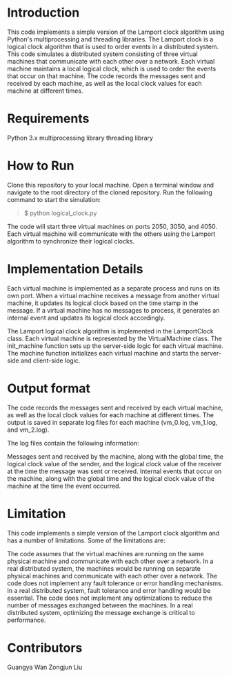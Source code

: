 # Introduction

This code implements a simple version of the Lamport clock algorithm using Python's multiprocessing and threading libraries. The Lamport clock is a logical clock algorithm that is used to order events in a distributed system. This code simulates a distributed system consisting of three virtual machines that communicate with each other over a network. Each virtual machine maintains a local logical clock, which is used to order the events that occur on that machine. The code records the messages sent and received by each machine, as well as the local clock values for each machine at different times.

# Requirements

Python 3.x
multiprocessing library
threading library


# How to Run

Clone this repository to your local machine.
Open a terminal window and navigate to the root directory of the cloned repository.
Run the following command to start the simulation:

> $ python logical_clock.py

The code will start three virtual machines on ports 2050, 3050, and 4050. Each virtual machine will communicate with the others using the Lamport algorithm to synchronize their logical clocks.

# Implementation Details
Each virtual machine is implemented as a separate process and runs on its own port. When a virtual machine receives a message from another virtual machine, it updates its logical clock based on the time stamp in the message. If a virtual machine has no messages to process, it generates an internal event and updates its logical clock accordingly.

The Lamport logical clock algorithm is implemented in the LamportClock class. Each virtual machine is represented by the VirtualMachine class. The init_machine function sets up the server-side logic for each virtual machine. The machine function initializes each virtual machine and starts the server-side and client-side logic.

# Output format

The code records the messages sent and received by each virtual machine, as well as the local clock values for each machine at different times. The output is saved in separate log files for each machine (vm_0.log, vm_1.log, and vm_2.log).

The log files contain the following information:

Messages sent and received by the machine, along with the global time, the logical clock value of the sender, and the logical clock value of the receiver at the time the message was sent or received.
Internal events that occur on the machine, along with the global time and the logical clock value of the machine at the time the event occurred.

# Limitation 

This code implements a simple version of the Lamport clock algorithm and has a number of limitations. Some of the limitations are:

The code assumes that the virtual machines are running on the same physical machine and communicate with each other over a network. In a real distributed system, the machines would be running on separate physical machines and communicate with each other over a network.
The code does not implement any fault tolerance or error handling mechanisms. In a real distributed system, fault tolerance and error handling would be essential.
The code does not implement any optimizations to reduce the number of messages exchanged between the machines. In a real distributed system, optimizing the message exchange is critical to performance.
# Contributors

Guangya Wan
Zongjun Liu
